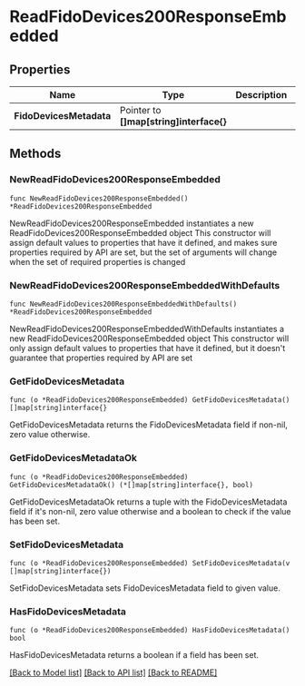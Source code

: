 # ReadFidoDevices200ResponseEmbedded

## Properties

Name | Type | Description | Notes
------------ | ------------- | ------------- | -------------
**FidoDevicesMetadata** | Pointer to **[]map[string]interface{}** |  | [optional] 

## Methods

### NewReadFidoDevices200ResponseEmbedded

`func NewReadFidoDevices200ResponseEmbedded() *ReadFidoDevices200ResponseEmbedded`

NewReadFidoDevices200ResponseEmbedded instantiates a new ReadFidoDevices200ResponseEmbedded object
This constructor will assign default values to properties that have it defined,
and makes sure properties required by API are set, but the set of arguments
will change when the set of required properties is changed

### NewReadFidoDevices200ResponseEmbeddedWithDefaults

`func NewReadFidoDevices200ResponseEmbeddedWithDefaults() *ReadFidoDevices200ResponseEmbedded`

NewReadFidoDevices200ResponseEmbeddedWithDefaults instantiates a new ReadFidoDevices200ResponseEmbedded object
This constructor will only assign default values to properties that have it defined,
but it doesn't guarantee that properties required by API are set

### GetFidoDevicesMetadata

`func (o *ReadFidoDevices200ResponseEmbedded) GetFidoDevicesMetadata() []map[string]interface{}`

GetFidoDevicesMetadata returns the FidoDevicesMetadata field if non-nil, zero value otherwise.

### GetFidoDevicesMetadataOk

`func (o *ReadFidoDevices200ResponseEmbedded) GetFidoDevicesMetadataOk() (*[]map[string]interface{}, bool)`

GetFidoDevicesMetadataOk returns a tuple with the FidoDevicesMetadata field if it's non-nil, zero value otherwise
and a boolean to check if the value has been set.

### SetFidoDevicesMetadata

`func (o *ReadFidoDevices200ResponseEmbedded) SetFidoDevicesMetadata(v []map[string]interface{})`

SetFidoDevicesMetadata sets FidoDevicesMetadata field to given value.

### HasFidoDevicesMetadata

`func (o *ReadFidoDevices200ResponseEmbedded) HasFidoDevicesMetadata() bool`

HasFidoDevicesMetadata returns a boolean if a field has been set.


[[Back to Model list]](../README.md#documentation-for-models) [[Back to API list]](../README.md#documentation-for-api-endpoints) [[Back to README]](../README.md)


